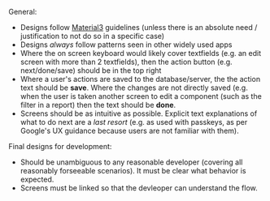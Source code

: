 General:

* Designs follow [Material3](https://m3.material.io/) guidelines (unless there is an absolute need / justification to not do so in a specific case)
* Designs _always_ follow patterns seen in other widely used apps 
* Where the on screen keyboard would likely cover textfields (e.g. an edit screen with more than 2 textfields), then the action button (e.g. next/done/save) should be in the top right
* Where a user's actions are saved to the database/server, the the action text should be __save__. Where the changes are not directly saved (e.g. when the user is taken
  another screen to edit a component (such as the filter in a report) then the text should be __done__.  
* Screens should be as intuitive as possible. Explicit text explanations of what to do next are a _last resort_ (e.g. as used with passkeys, as per
  Google's UX guidance because users are not familiar with them).

Final designs for development:

* Should be unambiguous to any reasonable developer (covering all reasonably forseeable scenarios). It must be clear what behavior is expected.
* Screens must be linked so that the devleoper can understand the flow.

